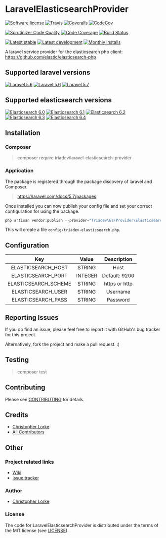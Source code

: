 # LaravelElasticsearchProvider

[![Software license][ico-license]](LICENSE)
[![Travis][ico-travis]][link-travis]
[![Coveralls](https://coveralls.io/repos/github/triadev/LaravelElasticsearchProvider/badge.svg?branch=master)](https://coveralls.io/github/triadev/LaravelElasticsearchProvider?branch=master)
[![CodeCov](https://codecov.io/gh/triadev/LaravelElasticsearchProvider/branch/master/graph/badge.svg)](https://codecov.io/gh/triadev/LaravelElasticsearchProvider)

[![Scrutinizer Code Quality](https://scrutinizer-ci.com/g/triadev/LaravelElasticsearchProvider/badges/quality-score.png?b=master)](https://scrutinizer-ci.com/g/triadev/LaravelElasticsearchProvider/?branch=master)
[![Code Coverage](https://scrutinizer-ci.com/g/triadev/LaravelElasticsearchProvider/badges/coverage.png?b=master)](https://scrutinizer-ci.com/g/triadev/LaravelElasticsearchProvider/?branch=master)
[![Build Status](https://scrutinizer-ci.com/g/triadev/LaravelElasticsearchProvider/badges/build.png?b=master)](https://scrutinizer-ci.com/g/triadev/LaravelElasticsearchProvider/build-status/master)

[![Latest stable][ico-version-stable]][link-packagist]
[![Latest development][ico-version-dev]][link-packagist]
[![Monthly installs][ico-downloads-monthly]][link-downloads]

A laravel service provider for the elasticsearch php client: https://github.com/elastic/elasticsearch-php

## Supported laravel versions
[![Laravel 5.6][icon-l55]][link-laravel]
[![Laravel 5.6][icon-l56]][link-laravel]
[![Laravel 5.7][icon-l57]][link-laravel]

## Supported elasticsearch versions
[![Elasticsearch 6.0][icon-e60]][link-elasticsearch]
[![Elasticsearch 6.1][icon-e61]][link-elasticsearch]
[![Elasticsearch 6.2][icon-e62]][link-elasticsearch]
[![Elasticsearch 6.3][icon-e63]][link-elasticsearch]
[![Elasticsearch 6.4][icon-e64]][link-elasticsearch]

## Installation

### Composer
> composer require triadev/laravel-elasticsearch-provider

### Application

The package is registered through the package discovery of laravel and Composer.
>https://laravel.com/docs/5.7/packages

Once installed you can now publish your config file and set your correct configuration for using the package.
```php
php artisan vendor:publish --provider="Triadev\Es\Provider\ElasticsearchServiceProvider" --tag="config"
```

This will create a file ```config/triadev-elasticsearch.php```.

## Configuration
| Key        | Value           | Description  |
|:-------------:|:-------------:|:-----:|
| ELASTICSEARCH_HOST | STRING | Host |
| ELASTICSEARCH_PORT | INTEGER | Default: 9200 |
| ELASTICSEARCH_SCHEME | STRING | https or http |
| ELASTICSEARCH_USER | STRING | Username |
| ELASTICSEARCH_PASS | STRING | Password |

## Reporting Issues
If you do find an issue, please feel free to report it with GitHub's bug tracker for this project.

Alternatively, fork the project and make a pull request. :)

## Testing
>composer test

## Contributing
Please see [CONTRIBUTING](CONTRIBUTING.md) for details.

## Credits
- [Christopher Lorke][link-author]
- [All Contributors][link-contributors]

## Other

### Project related links
- [Wiki](https://github.com/triadev/LaravelElasticsearchProvider/wiki)
- [Issue tracker](https://github.com/triadev/LaravelElasticsearchProvider/issues)

### Author
- [Christopher Lorke](mailto:christopher.lorke@gmx.de)

### License
The code for LaravelElasticsearchProvider is distributed under the terms of the MIT license (see [LICENSE](LICENSE)).

[ico-license]: https://img.shields.io/github/license/triadev/LaravelElasticsearchProvider.svg?style=flat-square
[ico-version-stable]: https://img.shields.io/packagist/v/triadev/laravel-elasticsearch-provider.svg?style=flat-square
[ico-version-dev]: https://img.shields.io/packagist/vpre/triadev/laravel-elasticsearch-provider.svg?style=flat-square
[ico-downloads-monthly]: https://img.shields.io/packagist/dm/triadev/laravel-elasticsearch-provider.svg?style=flat-square
[ico-travis]: https://travis-ci.org/triadev/LaravelElasticsearchProvider.svg?branch=master

[link-packagist]: https://packagist.org/packages/triadev/laravel-elasticsearch-provider
[link-downloads]: https://packagist.org/packages/triadev/laravel-elasticsearch-provider/stats
[link-travis]: https://travis-ci.org/triadev/LaravelElasticsearchProvider

[icon-l55]: https://img.shields.io/badge/Laravel-5.5-brightgreen.svg?style=flat-square
[icon-l56]: https://img.shields.io/badge/Laravel-5.6-brightgreen.svg?style=flat-square
[icon-l57]: https://img.shields.io/badge/Laravel-5.7-brightgreen.svg?style=flat-square

[icon-e60]: https://img.shields.io/badge/Elasticsearch-6.0-brightgreen.svg?style=flat-square
[icon-e61]: https://img.shields.io/badge/Elasticsearch-6.1-brightgreen.svg?style=flat-square
[icon-e62]: https://img.shields.io/badge/Elasticsearch-6.2-brightgreen.svg?style=flat-square
[icon-e63]: https://img.shields.io/badge/Elasticsearch-6.3-brightgreen.svg?style=flat-square
[icon-e64]: https://img.shields.io/badge/Elasticsearch-6.4-brightgreen.svg?style=flat-square

[link-laravel]: https://laravel.com
[link-elasticsearch]: https://www.elastic.co/
[link-author]: https://github.com/triadev
[link-contributors]: ../../contributors
